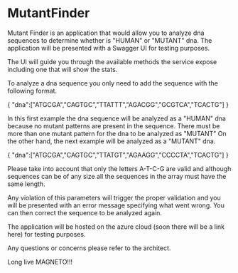 # MutantFinder

Mutant Finder is an application that would allow you to analyze dna sequences to determine whether is "HUMAN" or "MUTANT" dna. The application will be presented with a Swagger UI for testing purposes.

The UI will guide you through the available methods the service expose including one that will show the stats.

To analyze a dna sequence you only need to add the sequence with the following format.

{ "dna":["ATGCGA","CAGTGC","TTATTT","AGACGG","GCGTCA","TCACTG"] }

In this first example the dna sequence will be analyzed as a "HUMAN" dna because no mutant patterns are present in the sequence. There must be more than one mutant pattern for the dna to be analyzed as "MUTANT" On the other hand, the next example will be analyzed as a "MUTANT" dna.

{ "dna":["ATGCGA","CAGTGC","TTATGT","AGAAGG","CCCCTA","TCACTG"] }

Please take into account that only the letters A-T-C-G are valid and although sequences can be of any size all the sequences in the array must have the same length.

Any violation of this parameters will trigger the proper validation and you will be presented with an error message specifying what went wrong. You can then correct the sequence to be analyzed again.

The application will be hosted on the azure cloud (soon there will be a link here) for testing purposes.

Any questions or concerns please refer to the architect.

Long live MAGNETO!!!

